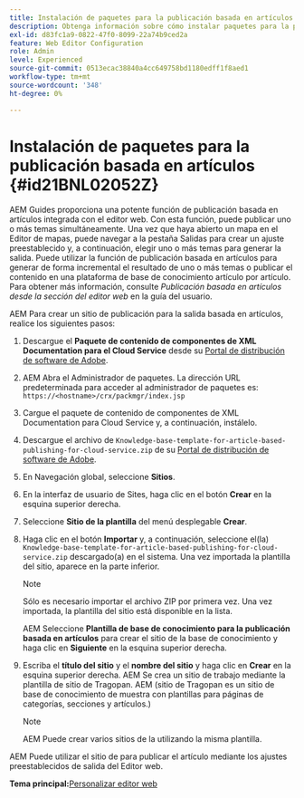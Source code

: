 ```yaml
---
title: Instalación de paquetes para la publicación basada en artículos
description: Obtenga información sobre cómo instalar paquetes para la publicación basada en artículos
exl-id: d83fc1a9-0822-47f0-8099-22a74b9ced2a
feature: Web Editor Configuration
role: Admin
level: Experienced
source-git-commit: 0513ecac38840a4cc649758bd1180edff1f8aed1
workflow-type: tm+mt
source-wordcount: '348'
ht-degree: 0%

---
```


# Instalación de paquetes para la publicación basada en artículos {#id21BNL02052Z}

AEM Guides proporciona una potente función de publicación basada en artículos integrada con el editor web. Con esta función, puede publicar uno o más temas simultáneamente. Una vez que haya abierto un mapa en el Editor de mapas, puede navegar a la pestaña Salidas para crear un ajuste preestablecido y, a continuación, elegir uno o más temas para generar la salida. Puede utilizar la función de publicación basada en artículos para generar de forma incremental el resultado de uno o más temas o publicar el contenido en una plataforma de base de conocimiento artículo por artículo. Para obtener más información, consulte *Publicación basada en artículos desde la sección del editor web* en la guía del usuario.

AEM Para crear un sitio de publicación para la salida basada en artículos, realice los siguientes pasos:

1. Descargue el **Paquete de contenido de componentes de XML Documentation para el Cloud Service** desde su [Portal de distribución de software de Adobe](https://experience.adobe.com/#/downloads/content/software-distribution/en/general.html).
1. AEM Abra el Administrador de paquetes. La dirección URL predeterminada para acceder al administrador de paquetes es: `https://<hostname>/crx/packmgr/index.jsp`
1. Cargue el paquete de contenido de componentes de XML Documentation para Cloud Service y, a continuación, instálelo.
1. Descargue el archivo de `Knowledge-base-template-for-article-based-publishing-for-cloud-service.zip` de su [Portal de distribución de software de Adobe](https://experience.adobe.com/#/downloads/content/software-distribution/en/general.html).
1. En Navegación global, seleccione **Sitios**.
1. En la interfaz de usuario de Sites, haga clic en el botón **Crear** en la esquina superior derecha.
1. Seleccione **Sitio de la plantilla** del menú desplegable **Crear**.
1. Haga clic en el botón **Importar** y, a continuación, seleccione el(la) `Knowledge-base-template-for-article-based-publishing-for-cloud-service.zip` descargado(a) en el sistema. Una vez importada la plantilla del sitio, aparece en la parte inferior.

   >[!NOTE]
   >
   > Sólo es necesario importar el archivo ZIP por primera vez. Una vez importada, la plantilla del sitio está disponible en la lista.

   AEM Seleccione **Plantilla de base de conocimiento para la publicación basada en artículos** para crear el sitio de la base de conocimiento y haga clic en **Siguiente** en la esquina superior derecha.

1. Escriba el **título del sitio** y el **nombre del sitio** y haga clic en **Crear** en la esquina superior derecha. AEM Se crea un sitio de trabajo mediante la plantilla de sitio de Tragopan. AEM \(sitio de Tragopan es un sitio de base de conocimiento de muestra con plantillas para páginas de categorías, secciones y artículos.\)

   >[!NOTE]
   >
   > AEM Puede crear varios sitios de la utilizando la misma plantilla.


AEM Puede utilizar el sitio de para publicar el artículo mediante los ajustes preestablecidos de salida del Editor web.

**Tema principal:**&#x200B;[ Personalizar editor web](conf-web-editor.md)
